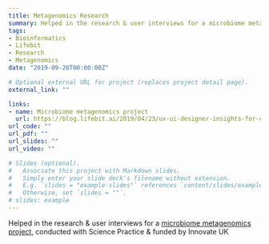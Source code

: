 ```yaml
---
title: Metagenomics Research
summary: Helped in the research & user interviews for a microbiome metagenomics project
tags:
- Bioinformatics
- Lifebit
- Research
- Metagenomics
date: "2019-09-20T00:00:00Z"

# Optional external URL for project (replaces project detail page).
external_link: ""

links:
- name: Microbiome metagenomics project
  url: https://blog.lifebit.ai/2019/04/23/ux-ui-designer-insights-for-creating-a-user-friendly-clinical-gut-microbiome-ai-based-analysis-platform/
url_code: ""
url_pdf: ""
url_slides: ""
url_video: ""

# Slides (optional).
#   Associate this project with Markdown slides.
#   Simply enter your slide deck's filename without extension.
#   E.g. `slides = "example-slides"` references `content/slides/example-slides.md`.
#   Otherwise, set `slides = ""`.
# slides: example
---
```


Helped in the research & user interviews for a [microbiome metagenomics project](https://blog.lifebit.ai/2019/04/23/ux-ui-designer-insights-for-creating-a-user-friendly-clinical-gut-microbiome-ai-based-analysis-platform/), conducted with Science Practice & funded by Innovate UK